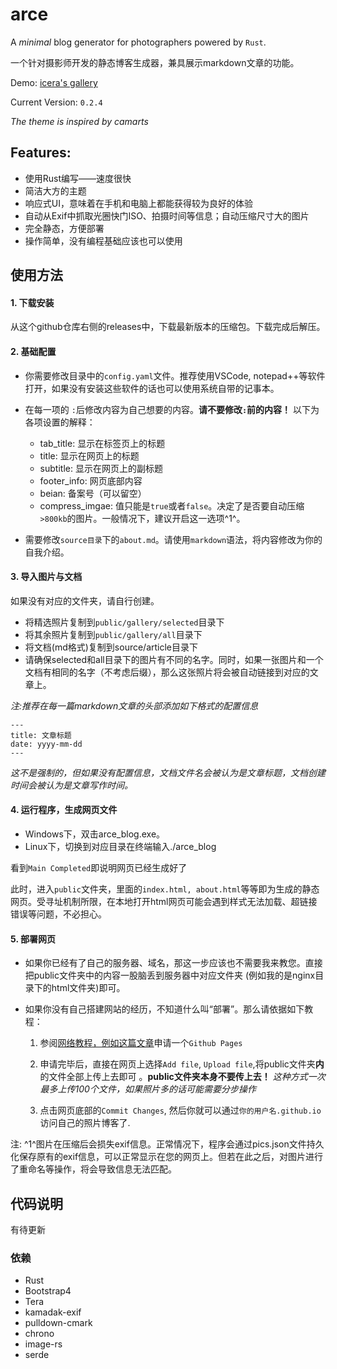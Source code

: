 # arce
A *minimal* blog generator for photographers powered by `Rust`.

一个针对摄影师开发的静态博客生成器，兼具展示markdown文章的功能。

Demo: [icera's gallery](http://iceeera.com)

Current Version: `0.2.4`

*The theme is inspired by camarts*



## Features:
- 使用Rust编写——速度很快
- 简洁大方的主题
- 响应式UI，意味着在手机和电脑上都能获得较为良好的体验
- 自动从Exif中抓取光圈快门ISO、拍摄时间等信息；自动压缩尺寸大的图片
- 完全静态，方便部署
- 操作简单，没有编程基础应该也可以使用


## 使用方法
#### 1. 下载安装
从这个github仓库右侧的releases中，下载最新版本的压缩包。下载完成后解压。



#### 2. 基础配置
- 你需要修改目录中的`config.yaml`文件。推荐使用VSCode, notepad++等软件打开，如果没有安装这些软件的话也可以使用系统自带的记事本。
- 在每一项的 `:`后修改内容为自己想要的内容。**请不要修改`:`前的内容！** 以下为各项设置的解释：

    - tab_title: 显示在标签页上的标题
    - title: 显示在网页上的标题
    - subtitle: 显示在网页上的副标题
    - footer_info: 网页底部内容
    - beian: 备案号（可以留空）
    - compress_imgae: 值只能是`true`或者`false`。决定了是否要自动压缩`>800kb`的图片。一般情况下，建议开启这一选项^1^。

- 需要修改`source目录`下的`about.md`。请使用`markdown`语法，将内容修改为你的自我介绍。


#### 3. 导入图片与文档
如果没有对应的文件夹，请自行创建。

- 将精选照片复制到`public/gallery/selected`目录下
- 将其余照片复制到`public/gallery/all`目录下
- 将文档(md格式)复制到source/article目录下
- 请确保selected和all目录下的图片有不同的名字。同时，如果一张图片和一个文档有相同的名字（不考虑后缀），那么这张照片将会被自动链接到对应的文章上。

*注:推荐在每一篇markdown文章的头部添加如下格式的配置信息*
```
---
title: 文章标题
date: yyyy-mm-dd
---
```
*这不是强制的，但如果没有配置信息，文档文件名会被认为是文章标题，文档创建时间会被认为是文章写作时间。*


#### 4. 运行程序，生成网页文件
- Windows下，双击arce_blog.exe。
- Linux下，切换到对应目录在终端输入./arce_blog

看到`Main Completed`即说明网页已经生成好了


此时，进入`public`文件夹，里面的`index.html, about.html`等等即为生成的静态网页。受寻址机制所限，在本地打开html网页可能会遇到样式无法加载、超链接错误等问题，不必担心。



#### 5. 部署网页
- 如果你已经有了自己的服务器、域名，那这一步应该也不需要我来教您。直接把public文件夹中的内容一股脑丢到服务器中对应文件夹 (例如我的是nginx目录下的html文件夹)即可。
- 如果你没有自己搭建网站的经历，不知道什么叫“部署”。那么请依据如下教程：

    1. 参阅[网络教程，例如这篇文章](https://zhuanlan.zhihu.com/p/448782779)申请一个`Github Pages`

    2. 申请完毕后，直接在网页上选择`Add file`, `Upload file`,将public文件夹**内**的文件全部上传上去即可 。**public文件夹本身不要传上去！**
    *这种方式一次最多上传100个文件，如果照片多的话可能需要分步操作*

    3. 点击网页底部的`Commit Changes`, 然后你就可以通过`你的用户名.github.io`访问自己的照片博客了.

注:
^1^图片在压缩后会损失exif信息。正常情况下，程序会通过pics.json文件持久化保存原有的exif信息，可以正常显示在您的网页上。但若在此之后，对图片进行了重命名等操作，将会导致信息无法匹配。

## 代码说明
有待更新

### 依赖
- Rust
- Bootstrap4
- Tera
- kamadak-exif
- pulldown-cmark
- chrono
- image-rs
- serde

